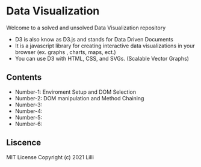 # Data Visualization

Welcome to a solved and unsolved Data Visualization repository

- D3 is also know as D3.js and stands for Data Driven Documents
- It is a javascript library for creating interactive data visualizations in your browser (ex. graphs , charts, maps, ect.)
- You can use D3 with HTML, CSS, and SVGs. (Scalable Vector Graphs)

## Contents

- Number-1: Enviroment Setup and DOM Selection
- Number-2: DOM manipulation and Method Chaining
- Number-3:
- Number-4:
- Number-5:
- Number-6:


## Liscence 

MIT License
Copyright (c) 2021 Lilli


